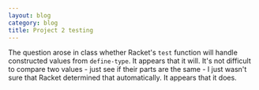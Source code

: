 ```yaml
---
layout: blog
category: blog
title: Project 2 testing
---
```

The question arose in class whether Racket's `test` function will
handle constructed values from `define-type`.  It appears that it
will.  It's not difficult to compare two values - just see if their
parts are the same - I just wasn't sure that Racket determined that
automatically.  It appears that it does.
